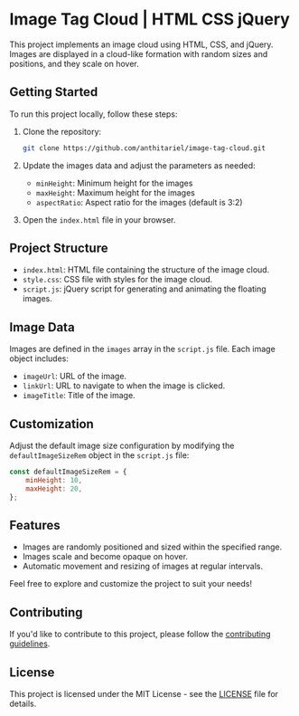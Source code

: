 # Image Tag Cloud | HTML CSS jQuery

This project implements an image cloud using HTML, CSS, and jQuery. Images are displayed in a cloud-like formation with random sizes and positions, and they scale on hover.

## Getting Started

To run this project locally, follow these steps:

1. Clone the repository:

   ```bash
   git clone https://github.com/anthitariel/image-tag-cloud.git
   ```

2. Update the images data and adjust the parameters as needed:

   - `minHeight`: Minimum height for the images
   - `maxHeight`: Maximum height for the images
   - `aspectRatio`: Aspect ratio for the images (default is 3:2)

3. Open the `index.html` file in your browser.

## Project Structure

- `index.html`: HTML file containing the structure of the image cloud.
- `style.css`: CSS file with styles for the image cloud.
- `script.js`: jQuery script for generating and animating the floating images.

## Image Data

Images are defined in the `images` array in the `script.js` file. Each image object includes:

- `imageUrl`: URL of the image.
- `linkUrl`: URL to navigate to when the image is clicked.
- `imageTitle`: Title of the image.

## Customization

Adjust the default image size configuration by modifying the `defaultImageSizeRem` object in the `script.js` file:

```javascript
const defaultImageSizeRem = {
    minHeight: 10,
    maxHeight: 20,
};
```

## Features

- Images are randomly positioned and sized within the specified range.
- Images scale and become opaque on hover.
- Automatic movement and resizing of images at regular intervals.

Feel free to explore and customize the project to suit your needs!

## Contributing

If you'd like to contribute to this project, please follow the [contributing guidelines](CONTRIBUTING.md).

## License

This project is licensed under the MIT License - see the [LICENSE](LICENSE) file for details.